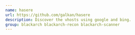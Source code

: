 ```yaml
---
name: hasere
url: https://github.com/galkan/hasere
description: Discover the vhosts using google and bing.
group: blackarch blackarch-recon blackarch-scanner
---
```

